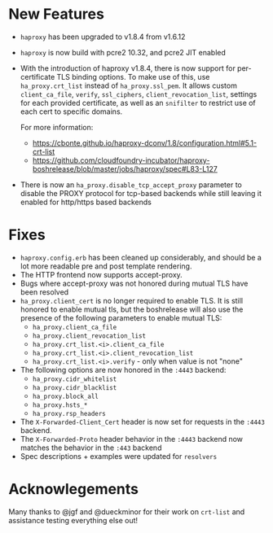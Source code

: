# New Features
- `haproxy` has been upgraded to v1.8.4 from v1.6.12
- `haproxy` is now build with pcre2 10.32, and pcre2 JIT enabled
- With the introduction of haproxy v1.8.4, there is now support for
  per-certificate TLS binding options. To make use of this, use
  `ha_proxy.crt_list` instead of `ha_proxy.ssl_pem`. It allows
  custom `client_ca_file`, `verify`, `ssl_ciphers`, `client_revocation_list`,
  settings for each provided certificate, as well as an `snifilter` to
  restrict use of each cert to specific domains.

  For more information:
  - https://cbonte.github.io/haproxy-dconv/1.8/configuration.html#5.1-crt-list
  - https://github.com/cloudfoundry-incubator/haproxy-boshrelease/blob/master/jobs/haproxy/spec#L83-L127
- There is now an `ha_proxy.disable_tcp_accept_proxy` parameter to disable the PROXY protocol
  for tcp-based backends while still leaving it enabled for http/https based backends

# Fixes
- `haproxy.config.erb` has been cleaned up considerably, and
  should be a lot more readable pre and post template rendering.
- The HTTP frontend now supports accept-proxy.
- Bugs where accept-proxy was not honored during mutual TLS have been
  resolved
- `ha_proxy.client_cert` is no longer required to enable TLS. It is
  still honored to enable mutual tls, but the boshrelease will also
  use the presence of the following parameters to enable mutual TLS:
  - `ha_proxy.client_ca_file`
  - `ha_proxy.client_revocation_list`
  - `ha_proxy.crt_list.<i>.client_ca_file`
  - `ha_proxy.crt_list.<i>.client_revocation_list`
  - `ha_proxy.crt_list.<i>.verify` - only when value is not "none"
- The following options are now honored in the `:4443` backend:
  - `ha_proxy.cidr_whitelist`
  - `ha_proxy.cidr_blacklist`
  - `ha_proxy.block_all`
  - `ha_proxy.hsts_*`
  - `ha_proxy.rsp_headers`
- The `X-Forwarded-Client_Cert` header is now set for requests in the `:4443`
  backend.
- The `X-Forwarded-Proto` header behavior in the `:4443` backend now
  matches the behavior in the `:443` backend
- Spec descriptions + examples were updated for `resolvers`

# Acknowlegements

Many thanks to @jgf and @dueckminor for their work on `crt-list` and assistance testing
everything else out!
